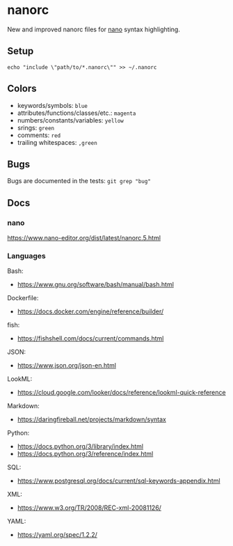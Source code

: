 # nanorc

New and improved nanorc files for [nano](https://www.nano-editor.org/) syntax highlighting.

## Setup

`echo "include \"path/to/*.nanorc\"" >> ~/.nanorc`

## Colors

- keywords/symbols: `blue`
- attributes/functions/classes/etc.: `magenta`
- numbers/constants/variables: `yellow`
- srings: `green`
- comments: `red`
- trailing whitespaces: `,green`

## Bugs

Bugs are documented in the tests: `git grep "bug"`

## Docs

### nano

https://www.nano-editor.org/dist/latest/nanorc.5.html

### Languages

Bash:
- https://www.gnu.org/software/bash/manual/bash.html

Dockerfile:
- https://docs.docker.com/engine/reference/builder/

fish:
- https://fishshell.com/docs/current/commands.html

JSON:
- https://www.json.org/json-en.html

LookML:
- https://cloud.google.com/looker/docs/reference/lookml-quick-reference

Markdown:
- https://daringfireball.net/projects/markdown/syntax

Python:
- https://docs.python.org/3/library/index.html
- https://docs.python.org/3/reference/index.html

SQL:
- https://www.postgresql.org/docs/current/sql-keywords-appendix.html

XML:
- https://www.w3.org/TR/2008/REC-xml-20081126/

YAML:
- https://yaml.org/spec/1.2.2/
